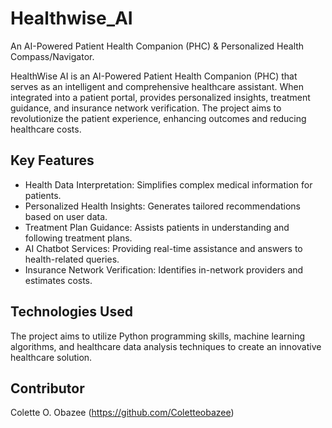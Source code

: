 # Healthwise_AI
An AI-Powered Patient Health Companion (PHC) & Personalized Health Compass/Navigator.

HealthWise AI is an AI-Powered Patient Health Companion (PHC) that serves as an intelligent and comprehensive healthcare assistant. When integrated into a patient portal, provides personalized insights, treatment guidance, and insurance network verification. The project aims to revolutionize the patient experience, enhancing outcomes and reducing healthcare costs.

## Key Features
- Health Data Interpretation: Simplifies complex medical information for patients.
- Personalized Health Insights: Generates tailored recommendations based on user data.
- Treatment Plan Guidance: Assists patients in understanding and following treatment plans.
- AI Chatbot Services: Providing real-time assistance and answers to health-related queries.
- Insurance Network Verification: Identifies in-network providers and estimates costs.

## Technologies Used
The project aims to utilize Python programming skills, machine learning algorithms, and healthcare data analysis techniques to create an innovative healthcare solution.

## Contributor
Colette O. Obazee (https://github.com/Coletteobazee)
